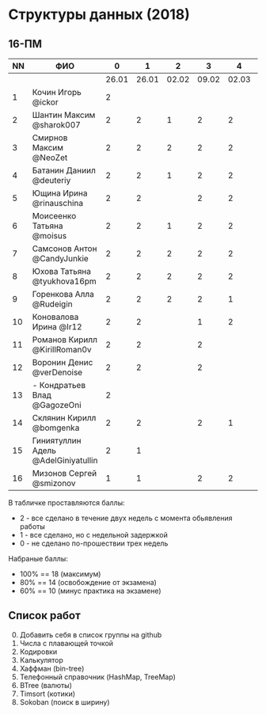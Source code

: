 ﻿# Структуры данных (2018)
## 16-ПМ

| NN  | ФИО                                 | 0     | 1     | 2     | 3     | 4     | 5     | 6     | 7     | 8     | Total | Exam |
| --- | ----------------------------------- | ----- | ----- | ----- | ----- | ----- | ----- | ----- | ----- | ----- | ----- | ---- |
|     |                                     | 26.01 | 26.01 | 02.02 | 09.02 | 02.03 | 02.03 | 09.03 | 16.03 | 23.03 |       |      |
| 1   | Кочин Игорь @ickor                  | 2     |       |       |       |       |       |       |       |       | 2     | 4    |
| 2   | Шантин Максим @sharok007            | 2     | 2     | 1     | 2     | 2     | 1     |       | 2     | 2     | 14    | 5(о) |
| 3   | Смирнов Максим @NeoZet              | 2     | 2     | 2     | 2     | 2     | 2     |       | 2     |       | 14    | 5(о) |
| 4   | Батанин Даниил  @deuteriy           | 2     | 2     | 1     | 2     | 2     | 2     |       | 2     | 2     | 15    | 5(о) |
| 5   | Ющина Ирина  @rinauschina           | 2     | 2     |       | 2     | 2     | 2     |       | 2     | 2     | 14    | 5(о) |
| 6   | Моисеенко Татьяна @moisus           | 2     | 2     | 1     | 2     | 2     | 1     |       | 2     | 2     | 14    | 5(о) |
| 7   | Самсонов Антон @CandyJunkie         | 2     | 2     | 2     | 2     | 2     | 2     | 1     | 2     | 2     | 17    | 5(о) |
| 8   | Юхова Татьяна @tyukhova16pm         | 2     | 2     | 2     | 2     | 2     | 1     |       | 2     | 2     | 15    | 5(о) |
| 9   | Горенкова Алла  @Rudeigin           | 2     | 2     | 2     | 2     | 1     | 1     |       | 2     | 2     | 14    | 5(о) |
| 10  | Коновалова Ирина @Ir12              | 2     | 2     |       | 1     | 2     | 2     | 1     | 2     | 2     | 14    | 5(о) |
| 11  | Романов Кирилл @KirillRoman0v       | 2     | 2     |       | 2     |       |       |       |       |       | 6     | 4    |
| 12  | Воронин Денис @verDenoise           | 2     | 2     |       | 2     |       |       |       | 2     | 2     | 10    | (-п) 4 |
| 13  | - Кондратьев Влад @GagozeOni        | 2     |       |       |       |       |       |       |       |       | 2     | (убыл) |
| 14  | Склянин Кирилл @bomgenka            | 2     | 2     |       | 2     | 1     | 1     |       | 2     | 2     | 12    | (-п) 4 |
| 15  | Гиниятуллин Адель @AdelGiniyatullin | 2     | 1     |       |       |       |       |       | 2     |       | 5     |      |
| 16  | Мизонов Сергей @smizonov            | 1     | 1     |       | 2     | 2     |       |       | 2     |       | 8     | 5    |

В табличке проставляются баллы:
- 2 - все сделано в течение двух недель с момента обьявления работы
- 1 - все сделано, но с недельной задержкой
- 0 - не сделано по-прошествии трех недель

Набраные баллы:
- 100% == 18 (максимум)
- 80% == 14 (освобождение от экзамена)
- 60% == 10 (минус практика на экзамене)

## Список работ
0. Добавить себя в список группы на github
1. Числа с плавающей точкой
2. Кодировки
3. Калькулятор
4. Хаффман (bin-tree)
5. Телефонный справочник (HashMap, TreeMap)
6. BTree (валюты)
7. Timsort (котики)
8. Sokoban (поиск в ширину)
